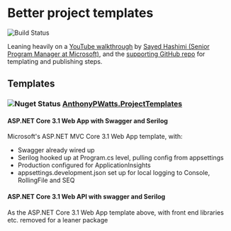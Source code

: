 # Better project templates

![Build Status](https://github.com/AnthonyPWatts/ProjectTemplates/actions/workflows/dotnet.yml/badge.svg)

Leaning heavily on a [YouTube walkthrough](https://www.youtube.com/watch?v=GDNcxU0_OuE&ab_channel=MicrosoftVisualStudio) by [Sayed Hashimi (Senior Program Manager at Microsoft)](https://github.com/sayedihashimi), and the [supporting GitHub repo](https://github.com/sayedihashimi/template-sample) for templating and publishing steps.

## Templates
### ![Nuget Status](https://img.shields.io/nuget/v/AnthonyPWatts.ProjectTemplates.svg) [AnthonyPWatts.ProjectTemplates](https://www.nuget.org/packages/AnthonyPWatts.ProjectTemplates)
#### ASP.NET Core 3.1 Web App with Swagger and Serilog 
Microsoft's ASP.NET MVC Core 3.1 Web App template, with:
* Swagger already wired up
* Serilog hooked up at Program.cs level, pulling config from appsettings
* Production configured for ApplicationInsights
* appsettings.development.json set up for local logging to Console, RollingFile and SEQ
#### ASP.NET Core 3.1 Web API with swagger and Serilog
As the ASP.NET Core 3.1 Web App template above, with front end libraries etc. removed for a leaner package 
